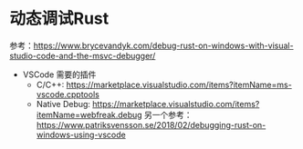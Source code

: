 # 动态调试Rust
参考：https://www.brycevandyk.com/debug-rust-on-windows-with-visual-studio-code-and-the-msvc-debugger/
* VSCode 需要的插件
  * C/C++: https://marketplace.visualstudio.com/items?itemName=ms-vscode.cpptools
  * Native Debug: https://marketplace.visualstudio.com/items?itemName=webfreak.debug
另一个参考： https://www.patriksvensson.se/2018/02/debugging-rust-on-windows-using-vscode
